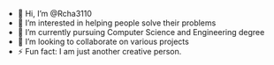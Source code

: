 - 👋 Hi, I’m @Rcha3110
- 👀 I’m interested in helping people solve their problems
-  🌱 I’m currently pursuing Computer Science and Engineering degree
- 💞️ I’m looking to collaborate on various projects
- ⚡ Fun fact: I am just another creative person.

<!---
Rcha3110/Rcha3110 is a ✨ special ✨ repository because its `README.md` (this file) appears on your GitHub profile.
You can click the Preview link to take a look at your changes.
--->
